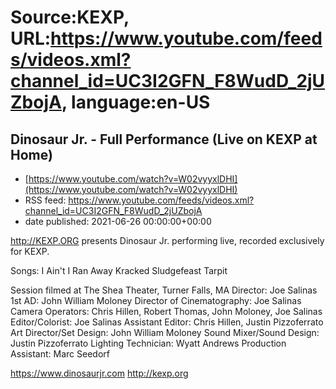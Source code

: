 # Source:KEXP, URL:https://www.youtube.com/feeds/videos.xml?channel_id=UC3I2GFN_F8WudD_2jUZbojA, language:en-US

## Dinosaur Jr. - Full Performance (Live on KEXP at Home)
 - [https://www.youtube.com/watch?v=W02vyyxlDHI](https://www.youtube.com/watch?v=W02vyyxlDHI)
 - RSS feed: https://www.youtube.com/feeds/videos.xml?channel_id=UC3I2GFN_F8WudD_2jUZbojA
 - date published: 2021-06-26 00:00:00+00:00

http://KEXP.ORG presents Dinosaur Jr. performing live, recorded exclusively for KEXP.

Songs:
I Ain't
I Ran Away
Kracked
Sludgefeast
Tarpit

Session filmed at The Shea Theater, Turner Falls, MA
Director: Joe Salinas
1st AD: John William Moloney
Director of Cinematography: Joe Salinas
Camera Operators: Chris Hillen, Robert Thomas, John Moloney, Joe Salinas  
Editor/Colorist: Joe Salinas 
Assistant Editor: Chris Hillen, Justin Pizzoferrato 
Art Director/Set Design: John William Moloney
Sound Mixer/Sound Design: Justin Pizzoferrato 
Lighting Technician: Wyatt Andrews 
Production Assistant: Marc Seedorf 

https://www.dinosaurjr.com
http://kexp.org

